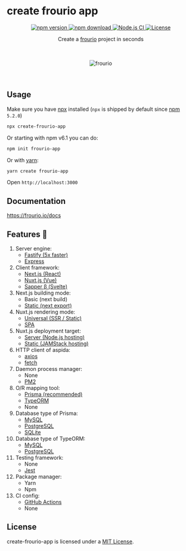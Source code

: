 # create frourio app

<div align="center">
  <a href="https://www.npmjs.com/package/create-frourio-app">
    <img src="https://img.shields.io/npm/v/create-frourio-app" alt="npm version" />
  </a>
  <a href="https://www.npmjs.com/package/create-frourio-app">
    <img src="https://img.shields.io/npm/dm/create-frourio-app" alt="npm download" />
  </a>
  <a href="https://github.com/frouriojs/create-frourio-app/actions?query=branch%3Amaster++">
    <img src="https://github.com/frouriojs/create-frourio-app/workflows/Node.js%20CI/badge.svg?branch=master" alt="Node.js CI" />
  </a>
  <a href="https://github.com/frouriojs/create-frourio-app/blob/master/LICENSE">
    <img src="https://img.shields.io/npm/l/create-frourio-app" alt="License" />
  </a>
</div>

<p align="center">Create a <a href="https://frourio.io">frourio</a> project in seconds</p>
<br />
<br />

<div align="center">
  <img src="https://frouriojs.github.io/create-frourio-app/assets/images/desktop.png" alt="frourio" />
</div>
<br />
<br />

## Usage

Make sure you have [npx](https://www.npmjs.com/package/npx) installed (`npx` is shipped by default since [npm](https://www.npmjs.com/get-npm) `5.2.0`)

```bash
npx create-frourio-app
```

Or starting with npm v6.1 you can do:

```bash
npm init frourio-app
```

Or with [yarn](https://yarnpkg.com/en/):

```bash
yarn create frourio-app
```

Open `http://localhost:3000`

## Documentation

https://frourio.io/docs

## Features :tada:

1. Server engine:
   - [Fastify (5x faster)](https://www.fastify.io/)
   - [Express](https://expressjs.com/)
1. Client framework:
   - [Next.js (React)](https://nextjs.org/learn/excel/typescript)
   - [Nuxt.js (Vue)](https://typescript.nuxtjs.org/)
   - [Sapper β (Svelte)](https://sapper.svelte.dev/)
1. Next.js building mode:
   - Basic (next build)
   - [Static (next export)](https://nextjs.org/docs/advanced-features/static-html-export)
1. Nuxt.js rendering mode:
   - [Universal (SSR / Static)](https://nuxtjs.org/guide/#server-rendered-universal-ssr-)
   - [SPA](https://nuxtjs.org/guide/#single-page-applications-spa-)
1. Nuxt.js deployment target:
   - [Server (Node.js hosting)](https://nuxtjs.org/api/configuration-target)
   - [Static (JAMStack hosting)](https://nuxtjs.org/api/configuration-target)
1. HTTP client of aspida:
   - [axios](https://github.com/axios/axios)
   - [fetch](https://developer.mozilla.org/en-US/docs/Web/API/Fetch_API)
1. Daemon process manager:
   - None
   - [PM2](https://pm2.keymetrics.io/)
1. O/R mapping tool:
   - [Prisma (recommended)](https://www.prisma.io/)
   - [TypeORM](https://typeorm.io/)
   - None
1. Database type of Prisma:
   - [MySQL](https://www.mysql.com/)
   - [PostgreSQL](https://www.postgresql.org/)
   - [SQLite](https://www.sqlite.org/)
1. Database type of TypeORM:
   - [MySQL](https://www.mysql.com/)
   - [PostgreSQL](https://www.postgresql.org/)
1. Testing framework:
   - None
   - [Jest](https://jestjs.io/)
1. Package manager:
   - Yarn
   - Npm
1. CI config:
   - [GitHub Actions](https://github.co.jp/features/actions)
   - None

## License

create-frourio-app is licensed under a [MIT License](https://github.com/frouriojs/create-frourio-app/blob/master/LICENSE).
